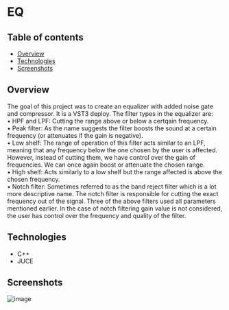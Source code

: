 # EQ
## Table of contents
* [Overview](#overview)
* [Technologies](#technologies)
* [Screenshots](#screenshots)

## Overview
The goal of this project was to create an equalizer with added noise gate and compressor. It is a VST3 deploy.
The filter types in the equalizer are: <br />
•	HPF and LPF: Cutting the range above or below a certqain frequency.<br />
•	Peak filter: As the name suggests the filter boosts the sound at a certain frequency (or attenuates if the gain is negative).<br />
•	Low shelf: The range of operation of this filter acts similar to an LPF, meaning that any frequency below the one chosen by the user is affected. However, instead of cutting them, we have control over the gain of frequencies. We can once again boost or attenuate the chosen range. <br />
•	High shelf: Acts similarly to a low shelf but the range affected is above the chosen frequency.<br />
•	Notch filter: Sometimes referred to as the band reject filter which is a lot more descriptive name. The notch filter is responsible for cutting the exact frequency out of the signal. Three of the above filters used all parameters mentioned earlier. In the case of notch filtering gain value is not considered, the user has control over the frequency and quality of the filter.


## Technologies
* C++
* JUCE

## Screenshots
![image](https://user-images.githubusercontent.com/72463980/221174962-8ad7a592-dec2-4b70-934c-b337f55ac3d1.png)
